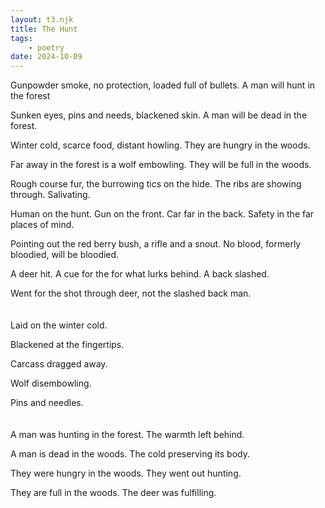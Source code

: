 ```yaml
---
layout: t3.njk
title: The Hunt
tags:
    - poetry
date: 2024-10-09
---
```


Gunpowder smoke, no protection, loaded full of bullets. A man will hunt in the forest

Sunken eyes, pins and needs, blackened skin. A man will be dead in the forest.

Winter cold, scarce food, distant howling. They are hungry in the woods.

Far away in the forest is a wolf embowling. They will be full in the woods.

Rough course fur, the burrowing tics on the hide. The ribs are showing through. Salivating.

Human on the hunt. Gun on the front. Car far in the back. Safety in the far places of mind.

Pointing out the red berry bush, a rifle and a snout. No blood, formerly bloodied, will be bloodied.

A deer hit. A cue for the for what lurks behind. A back slashed.

Went for the shot through deer, not the slashed back man.
<br><br><br>
Laid on the winter cold.

Blackened at the fingertips.

Carcass dragged away.

Wolf disembowling.

Pins and needles.
<br><br><br>
A man was hunting in the forest. The warmth left behind.

A man is dead in the woods. The cold preserving its body.

They were hungry in the woods. They went out hunting.

They are full in the woods. The deer was fulfilling.